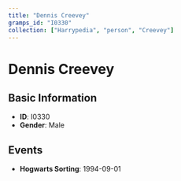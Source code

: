 ```yaml
---
title: "Dennis Creevey"
gramps_id: "I0330"
collection: ["Harrypedia", "person", "Creevey"]
---
```


# Dennis Creevey

## Basic Information

- **ID**: I0330
- **Gender**: Male

## Events

- **Hogwarts Sorting**: 1994-09-01

